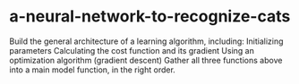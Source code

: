 # a-neural-network-to-recognize-cats
Build the general architecture of a learning algorithm, including: Initializing parameters Calculating the cost function and its gradient Using an optimization algorithm (gradient descent) Gather all three functions above into a main model function, in the right order.
